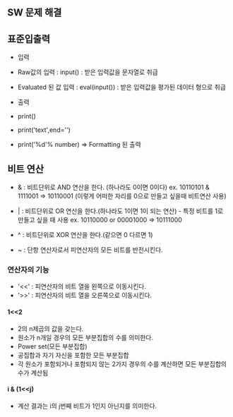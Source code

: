 ## SW 문제 해결
## 표준입출력
- 입력
- Raw값의 입력 : input()
  : 받은 입력값을 문자열로 취급
  
- Evaluated 된 값 입력 : eval(input())
    : 받은 입력값을 평가된 데이터 형으로 취급
  
- 출력
- print()
- print('text',end='')
- print('%d'% number) => Formatting 된 출력

## 비트 연산
- & : 비트단위로 AND 연산을 한다. (하나라도 0이면 0이다)
        ex. 10110101 & 1111001 => 10110001 
        (이렇게 어떠한 자리를 0으로 만들고 싶을때 비트연산 사용)
  
- | : 비트단위로 OR 연산을 한다.(하나라도 1이면 1이 되는 연산)
        - 특정 비트를 1로 만들고 싶을 때 사용
        ex. 10110000 or 00001000 => 10111000

- ^ : 비트단위로 XOR 연산을 한다.(같으면 0 다르면 1)
- ~ : 단항 연산자로서 피연산자의 모든 비트를 반전시킨다. 

### 연산자의 기능
- '<<' : 피연산자의 비트 열을 왼쪽으로 이동시킨다.
- '>>' : 피연산자의 비트 열을 오른쪽으로 이동시킨다.


#### 1<<2
- 2의 n제곱의 값을 갖는다.
- 원소가 n개일 경우의 모든 부분집합의 수를 의미한다.
- Power set(모든 부분집합)
 - 공집합과 자기 자신을 포함한 모든 부분집합
 - 각 원소가 포함되거나 포함되지 않는 2가지 경우의 수를 계산하면 모든 부분집합의 수가 계산됨

#### i & (1<<j)
 - 계산 결과는 i의 j번째 비트가 1인지 아닌지를 의미한다. 
